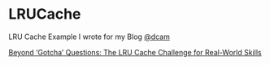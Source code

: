 # LRUCache
LRU Cache Example I wrote for my Blog [@dcam](https://medium.com/@dcam)

[Beyond ‘Gotcha’ Questions: The LRU Cache Challenge for Real-World Skills](https://medium.com/@dcam/beyond-gotcha-questions-the-lru-cache-challenge-for-real-world-skills-e7e19113e5cf)
